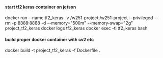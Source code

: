 #### start tf2 keras container on jetson
docker run --name tf2_keras -v /w251-project:/w251-project --privileged --rm -p 8888:8888 -d --memory="500m" --memory-swap="2g" project_tf2_keras
docker logs tf2_keras
docker exec -ti tf2_keras bash


#### build proper docker container with cv2 etc
docker build -t project_tf2_keras -f Dockerfile .